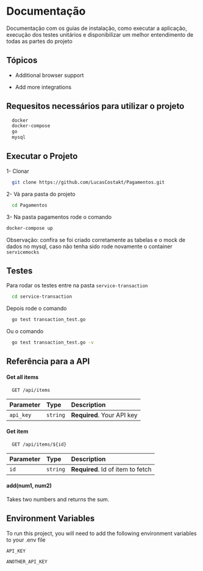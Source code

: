 
# Documentação

Documentação com os guias de instalação, como executar a aplicação, execução dos testes unitários e disponibilizar um melhor entendimento de todas as partes do projeto

## Tópicos

- Additional browser support

- Add more integrations

## Requesitos necessários para utilizar o projeto

```bash
  docker
  docker-compose
  go
  mysql
```
  
## Executar o Projeto

1- Clonar

```bash
  git clone https://github.com/LucasCostakt/Pagamentos.git
```

2- Vá para pasta do projeto

```bash
  cd Pagamentos
```


3- Na pasta pagamentos rode o comando

```bash
docker-compose up

```

Observação: confira se foi criado corretamente as tabelas e o mock 
de dados no mysql, caso não tenha sido rode 
novamente o container `servicemocks`
## Testes

Para rodar os testes entre na pasta `service-transaction`

```bash
  cd service-transaction
```

Depois rode o comando 

```bash
  go test transaction_test.go
```

Ou o comando 

```bash
  go test transaction_test.go -v
```

  
## Referência para a API

#### Get all items

```http
  GET /api/items
```

| Parameter | Type     | Description                |
| :-------- | :------- | :------------------------- |
| `api_key` | `string` | **Required**. Your API key |

#### Get item

```http
  GET /api/items/${id}
```

| Parameter | Type     | Description                       |
| :-------- | :------- | :-------------------------------- |
| `id`      | `string` | **Required**. Id of item to fetch |

#### add(num1, num2)

Takes two numbers and returns the sum.

  
## Environment Variables

To run this project, you will need to add the following environment variables to your .env file

`API_KEY`

`ANOTHER_API_KEY`

  
